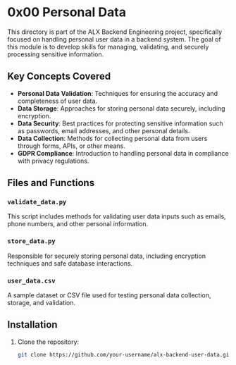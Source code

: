 # 0x00 Personal Data

This directory is part of the ALX Backend Engineering project, specifically focused on handling personal user data in a backend system. The goal of this module is to develop skills for managing, validating, and securely processing sensitive information.

## Key Concepts Covered

- **Personal Data Validation**: Techniques for ensuring the accuracy and completeness of user data.
- **Data Storage**: Approaches for storing personal data securely, including encryption.
- **Data Security**: Best practices for protecting sensitive information such as passwords, email addresses, and other personal details.
- **Data Collection**: Methods for collecting personal data from users through forms, APIs, or other means.
- **GDPR Compliance**: Introduction to handling personal data in compliance with privacy regulations.

## Files and Functions

### `validate_data.py`

This script includes methods for validating user data inputs such as emails, phone numbers, and other personal information.

### `store_data.py`

Responsible for securely storing personal data, including encryption techniques and safe database interactions.

### `user_data.csv`

A sample dataset or CSV file used for testing personal data collection, storage, and validation.

## Installation

1. Clone the repository:

   ```bash
   git clone https://github.com/your-username/alx-backend-user-data.git

